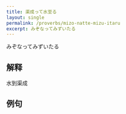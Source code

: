 ```yaml
---
title: 渠成って水至る
layout: single
permalink: /proverbs/mizo-natte-mizu-itaru
excerpt: みぞなってみずいたる
---
```


みぞなってみずいたる

## 解释

水到渠成

## 例句

